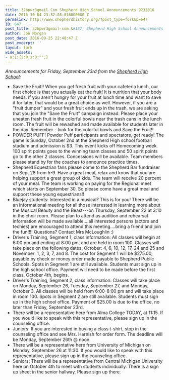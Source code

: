 ```yaml
---
title: 32bpwr3gmail Com Shepherd High School Announcements 9232016
date: 2016-10-04 23:32:03.016000000 Z
permalink: http://www.shepherdhistory.org/?post_type=fork&p=647
ID: 647
post_title: 32bpwr3gmail-com &#187; Shepherd High School Announcements 9/23/2016
author: Jon Morgan
post_date: 2016-09-25 22:48:47 Z
post_excerpt: ''
layout: fork
wide_assets:
- a:1:{i:0;s:0:"";}
---
```


<em>Announcements for Friday, September 23rd from the <a href="">Shepherd High School</a>:</em>

<ul>
    <li>Save the Fruit!! When you get fresh fruit with your cafeteria lunch, our first choice is that you actually eat the fruit! It is nutrition that your body needs. If you aren't hungry for your fruit at lunch time and want to save it for later, that would be a great choice as well. However, if you are a "fruit dumper" and your fresh fruit ends up in the trash, we are asking that you join the "Save the Fruit" campaign instead. Please place your uneaten fresh fruit in the colorful bowls near the trash cans in the lunch room. The fruit will be rewashed and made available for students later in the day. Remember - look for the colorful bowls and Save the Fruit!!</li>
    <li>POWDER PUFF! Powder Puff participants and spectators, get ready! The game is Sunday, October 2nd at the Shepherd High school football stadium and admission is $3. This event kicks off Homecoming week. 100 spirit points goes to the winning team classes and 50 spirit points go to the other 2 classes. Concessions will be available. Team members please stand by for the coaches to announce practice times.</li>
    <li>Shepherd Equestrian fans please come to the Shepherd Bar fundraiser on Sept 28 from 5-9. Have a great meal, relax and know that you are helping support a great group of kids. The team will receive 20 percent of your meal. The team is working on paying for the Regional meet which starts on September 30. So please come have a great meal and support these young equestrians!!</li>
    <li>Bluejay students: Interested in a musical? This is for you! There will be an informational meeting for all those interested in learning more about the Musical Beauty and the Beast---on Thursday, September 22 at 3:10 in the choir room. Please plan to attend as audition and rehearsal information will be made available....all interested persons (actors and techies) are encouraged to attend this meeting....bring a friend and join the fun!!!! Questions? Contact Mrs McLoughlin <span class="_47e3"><i class="img sp_fM-mz8spZ1b sx_5371b4"></i><span class="_7oe">:)</span></span></li>
    <li>Driver's Training, Segment 1, class information: All classes will begin at 6:00 pm and ending at 8:00 pm, and are held in room 100. Classes will take place on the following dates: October: 4, 6, 10, 12, 17, 24 and 25 and November: 1, 2, 3, 7, and 8. The cost for Segment 1 will be $275.00, payable by check or money order made payable to Shepherd Public Schools. Spots in Segment 1 are still available. Students must sign up in the high school office. Payment will need to be made before the first class, October 4th, begins.</li>
    <li>Driver's Training, Segment 2, class information: Classes will take place on Monday, September 26, Tuesday, September 27, and Monday, October 3. All classes will be held from 6:00-8:00 pm and will take place in room 100. Spots in Segment 2 are still available. Students must sign up in the high school office.
Payment of $25.00 is due to the office, no later than Friday, September 23rd.</li>
    <li>There will be a representative here from Alma College TODAY, at 11:15. If you would like to speak with this representative, please sign up in the counseling office.</li>
    <li>Juniors: If you are interested in buying a class t-shirt, stop in the counseling office and see Mrs. Harnish for order form. The deadline will be Monday, September 26th @ noon.</li>
    <li>There will be a representative here from University of Michigan on Monday, September 26 at 11:30. If you would like to speak with this representative, please sign up in the counseling office.</li>
    <li>Seniors: There will be a representative from Central Michigan University here on October 4th to meet with students individually. There is a sign up sheet in the senior hallway. Please sign up there.</li>
</ul>